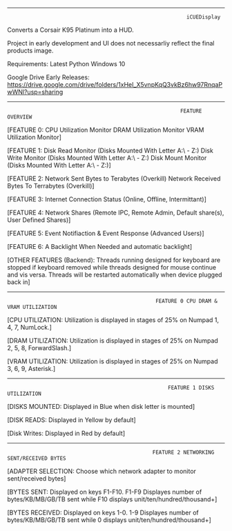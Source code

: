
--------------------------------------------------------------------------------------------------------------------------------------------
                                                              iCUEDisplay

Converts a Corsair K95 Platinum into a HUD.

Project in early development and UI does not necessarliy reflect the final products image.

Requirements:
Latest Python
Windows 10

Google Drive Early Releases: https://drive.google.com/drive/folders/1xHeI_X5vnpKqQ3vkBz6hw97RnqaPwWNl?usp=sharing

--------------------------------------------------------------------------------------------------------------------------------------------
                                                            FEATURE OVERVIEW

[FEATURE 0:
CPU Utilization Monitor
DRAM Utilization Monitor
VRAM Utilization Monitor]

[FEATURE 1:
Disk Read Monitor (Disks Mounted With Letter A:\ - Z:\)
Disk Write Monitor (Disks Mounted With Letter A:\ - Z:\)
Disk Mount Monitor (Disks Mounted With Letter A:\ - Z:\)]

[FEATURE 2:
Network Sent Bytes to Terabytes (Overkill)
Network Received Bytes To Terrabytes (Overkill)]

[FEATURE 3:
Internet Connection Status (Online, Offline, Intermittant)]

[FEATURE 4:
Network Shares (Remote IPC, Remote Admin, Default share(s), User Defined Shares)]

[FEATURE 5:
Event Notifiaction & Event Response (Advanced Users)]

[FEATURE 6:
A Backlight When Needed and automatic backlight]

[OTHER FEATURES (Backend):
Threads running designed for keyboard are stopped if keyboard removed while threads designed for mouse continue and vis versa. Threads will
be restarted automatically when device plugged back in]

--------------------------------------------------------------------------------------------------------------------------------------------
                                                    FEATURE 0 CPU DRAM & VRAM UTILIZATION
[CPU UTILIZATION: Utilization is displayed in stages of 25% on Numpad 1, 4, 7, NumLock.]

[DRAM UTILIZATION: Utilization is displayed in stages of 25% on Numpad 2, 5, 8, ForwardSlash.]

[VRAM UTILIZATION: Utilization is displayed in stages of 25% on Numpad 3, 6, 9, Asterisk.]

--------------------------------------------------------------------------------------------------------------------------------------------
                                                        FEATURE 1 DISKS UTILIZATION
[DISKS MOUNTED: Displayed in Blue when disk letter is mounted]

[DISK READS: Displayed in Yellow by default]

[Disk Writes: Displayed in Red by default]

--------------------------------------------------------------------------------------------------------------------------------------------
                                                   FEATURE 2 NETWORKING SENT/RECEIVED BYTES
[ADAPTER SELECTION: Choose which network adapter to monitor sent/received bytes]

[BYTES SENT: Displayed on keys F1-F10. F1-F9 Displayes number of bytes/KB/MB/GB/TB sent while F10 displays unit/ten/hundred/thousand+]

[BYTES RECEIVED: Displayed on keys 1-0. 1-9 Displayes number of bytes/KB/MB/GB/TB sent while 0 displays unit/ten/hundred/thousand+]

